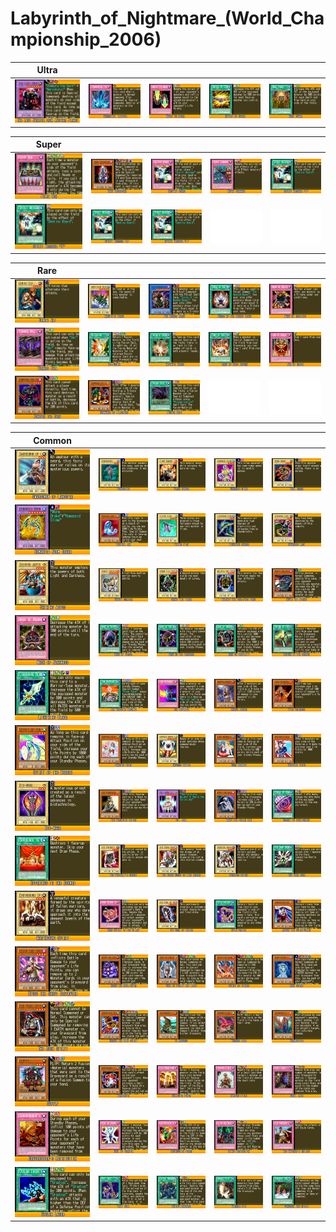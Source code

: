 # Labyrinth_of_Nightmare_(World_Championship_2006)

|Ultra| | | | |
|---|---|---|---|---|
|[![The Last Warrior from Another Planet ](../images/WC6-EN/0634-TheLastWarriorfromAnotherPlanet-WC6-EN-VG.png)](https://yugipedia.com/wiki/The_Last_Warrior_from_Another_Planet_(World_Championship_2006))|[![Torrential Tribute ](../images/WC6-EN/0871-TorrentialTribute-WC6-EN-VG.png)](https://yugipedia.com/wiki/Torrential_Tribute_(World_Championship_2006))|[![Magic Cylinder ](../images/WC6-EN/0879-MagicCylinder-WC6-EN-VG.png)](https://yugipedia.com/wiki/Magic_Cylinder_(World_Championship_2006))|[![United We Stand ](../images/WC6-EN/0928-UnitedWeStand-WC6-EN-VG.png)](https://yugipedia.com/wiki/United_We_Stand_(World_Championship_2006))|[![Mage Power ](../images/WC6-EN/0929-MagePower-WC6-EN-VG.png)](https://yugipedia.com/wiki/Mage_Power_(World_Championship_2006))|

|Super| | | | |
|---|---|---|---|---|
|[![Fairy Box ](../images/WC6-EN/0870-FairyBox-WC6-EN-VG.png)](https://yugipedia.com/wiki/Fairy_Box_(World_Championship_2006))|[![Dark Necrofear ](../images/WC6-EN/0937-DarkNecrofear-WC6-EN-VG.png)](https://yugipedia.com/wiki/Dark_Necrofear_(World_Championship_2006))|[![Destiny Board ](../images/WC6-EN/0939-DestinyBoard-WC6-EN-VG.png)](https://yugipedia.com/wiki/Destiny_Board_(World_Championship_2006))|[![Royal Command ](../images/WC6-EN/0972-RoyalCommand-WC6-EN-VG.png)](https://yugipedia.com/wiki/Royal_Command_(World_Championship_2006))|[![Spirit Message "I" ](../images/WC6-EN/0981-SpiritMessageI-WC6-EN-VG.png)](https://yugipedia.com/wiki/Spirit_Message_%22I%22_(World_Championship_2006))|
|[![Spirit Message "N" ](../images/WC6-EN/0982-SpiritMessageN-WC6-EN-VG.png)](https://yugipedia.com/wiki/Spirit_Message_%22N%22_(World_Championship_2006))|[![Spirit Message "A" ](../images/WC6-EN/0983-SpiritMessageA-WC6-EN-VG.png)](https://yugipedia.com/wiki/Spirit_Message_%22A%22_(World_Championship_2006))|[![Spirit Message "L" ](../images/WC6-EN/0984-SpiritMessageL-WC6-EN-VG.png)](https://yugipedia.com/wiki/Spirit_Message_%22L%22_(World_Championship_2006))|![Blank](../images/Blank.png)|![Blank](../images/Blank.png)|

|Rare| | | | |
|---|---|---|---|---|
|[![Gemini Elf ](../images/WC6-EN/0442-GeminiElf-WC6-EN-VG.png)](https://yugipedia.com/wiki/Gemini_Elf_(World_Championship_2006))|[![Amphibian Beast ](../images/WC6-EN/0845-AmphibianBeast-WC6-EN-VG.png)](https://yugipedia.com/wiki/Amphibian_Beast_(World_Championship_2006))|[![The Masked Beast ](../images/WC6-EN/0856-TheMaskedBeast-WC6-EN-VG.png)](https://yugipedia.com/wiki/The_Masked_Beast_(World_Championship_2006))|[![Curse of the Masked Beast ](../images/WC6-EN/0861-CurseoftheMaskedBeast-WC6-EN-VG.png)](https://yugipedia.com/wiki/Curse_of_the_Masked_Beast_(World_Championship_2006))|[![Mask of Restrict ](../images/WC6-EN/0863-MaskofRestrict-WC6-EN-VG.png)](https://yugipedia.com/wiki/Mask_of_Restrict_(World_Championship_2006))|
|[![Tornado Wall ](../images/WC6-EN/0868-TornadoWall-WC6-EN-VG.png)](https://yugipedia.com/wiki/Tornado_Wall_(World_Championship_2006))|[![De-Fusion ](../images/WC6-EN/0873-DeFusion-WC6-EN-VG.png)](https://yugipedia.com/wiki/De-Fusion_(World_Championship_2006))|[![Infinite Cards ](../images/WC6-EN/0876-InfiniteCards-WC6-EN-VG.png)](https://yugipedia.com/wiki/Infinite_Cards_(World_Championship_2006))|[![Card of Safe Return ](../images/WC6-EN/0878-CardofSafeReturn-WC6-EN-VG.png)](https://yugipedia.com/wiki/Card_of_Safe_Return_(World_Championship_2006))|[![Jar of Greed ](../images/WC6-EN/0926-JarofGreed-WC6-EN-VG.png)](https://yugipedia.com/wiki/Jar_of_Greed_(World_Championship_2006))|
|[![Zombyra the Dark ](../images/WC6-EN/0955-ZombyratheDark-WC6-EN-VG.png)](https://yugipedia.com/wiki/Zombyra_the_Dark_(World_Championship_2006))|[![Summoner of Illusions ](../images/WC6-EN/0959-SummonerofIllusions-WC6-EN-VG.png)](https://yugipedia.com/wiki/Summoner_of_Illusions_(World_Championship_2006))|[![Fusion Gate ](../images/WC6-EN/0986-FusionGate-WC6-EN-VG.png)](https://yugipedia.com/wiki/Fusion_Gate_(World_Championship_2006))|![Blank](../images/Blank.png)|![Blank](../images/Blank.png)|

|Common| | | | |
|---|---|---|---|---|
|[![Swordsman of Landstar ](../images/WC6-EN/0613-SwordsmanofLandstar-WC6-EN-VG.png)](https://yugipedia.com/wiki/Swordsman_of_Landstar_(World_Championship_2006))|[![Boneheimer ](../images/WC6-EN/0836-Boneheimer-WC6-EN-VG.png)](https://yugipedia.com/wiki/Boneheimer_(World_Championship_2006))|[![Flame Dancer ](../images/WC6-EN/0837-FlameDancer-WC6-EN-VG.png)](https://yugipedia.com/wiki/Flame_Dancer_(World_Championship_2006))|[![Humanoid Slime ](../images/WC6-EN/0840-HumanoidSlime-WC6-EN-VG.png)](https://yugipedia.com/wiki/Humanoid_Slime_(World_Championship_2006))|[![Worm Drake ](../images/WC6-EN/0841-WormDrake-WC6-EN-VG.png)](https://yugipedia.com/wiki/Worm_Drake_(World_Championship_2006))|
|[![Humanoid Worm Drake ](../images/WC6-EN/0842-HumanoidWormDrake-WC6-EN-VG.png)](https://yugipedia.com/wiki/Humanoid_Worm_Drake_(World_Championship_2006))|[![Revival Jam ](../images/WC6-EN/0843-RevivalJam-WC6-EN-VG.png)](https://yugipedia.com/wiki/Revival_Jam_(World_Championship_2006))|[![Flying Fish ](../images/WC6-EN/0844-FlyingFish-WC6-EN-VG.png)](https://yugipedia.com/wiki/Flying_Fish_(World_Championship_2006))|[![Lightning Conger ](../images/WC6-EN/0850-LightningConger-WC6-EN-VG.png)](https://yugipedia.com/wiki/Lightning_Conger_(World_Championship_2006))|[![Spherous Lady ](../images/WC6-EN/0851-SpherousLady-WC6-EN-VG.png)](https://yugipedia.com/wiki/Spherous_Lady_(World_Championship_2006))|
|[![Shining Abyss ](../images/WC6-EN/0852-ShiningAbyss-WC6-EN-VG.png)](https://yugipedia.com/wiki/Shining_Abyss_(World_Championship_2006))|[![Gadget Soldier ](../images/WC6-EN/0854-GadgetSoldier-WC6-EN-VG.png)](https://yugipedia.com/wiki/Gadget_Soldier_(World_Championship_2006))|[![Grand Tiki Elder ](../images/WC6-EN/0855-GrandTikiElder-WC6-EN-VG.png)](https://yugipedia.com/wiki/Grand_Tiki_Elder_(World_Championship_2006))|[![Melchid the Four-Face Beast ](../images/WC6-EN/0857-MelchidtheFourFaceBeast-WC6-EN-VG.png)](https://yugipedia.com/wiki/Melchid_the_Four-Face_Beast_(World_Championship_2006))|[![Nuvia the Wicked ](../images/WC6-EN/0858-NuviatheWicked-WC6-EN-VG.png)](https://yugipedia.com/wiki/Nuvia_the_Wicked_(World_Championship_2006))|
|[![Mask of Weakness ](../images/WC6-EN/0860-MaskofWeakness-WC6-EN-VG.png)](https://yugipedia.com/wiki/Mask_of_Weakness_(World_Championship_2006))|[![Mask of Dispel ](../images/WC6-EN/0862-MaskofDispel-WC6-EN-VG.png)](https://yugipedia.com/wiki/Mask_of_Dispel_(World_Championship_2006))|[![Mask of the Accursed ](../images/WC6-EN/0864-MaskoftheAccursed-WC6-EN-VG.png)](https://yugipedia.com/wiki/Mask_of_the_Accursed_(World_Championship_2006))|[![Mask of Brutality ](../images/WC6-EN/0865-MaskofBrutality-WC6-EN-VG.png)](https://yugipedia.com/wiki/Mask_of_Brutality_(World_Championship_2006))|[![Return of the Doomed ](../images/WC6-EN/0866-ReturnoftheDoomed-WC6-EN-VG.png)](https://yugipedia.com/wiki/Return_of_the_Doomed_(World_Championship_2006))|
|[![Lightning Blade ](../images/WC6-EN/0867-LightningBlade-WC6-EN-VG.png)](https://yugipedia.com/wiki/Lightning_Blade_(World_Championship_2006))|[![Jam Breeding Machine ](../images/WC6-EN/0874-JamBreedingMachine-WC6-EN-VG.png)](https://yugipedia.com/wiki/Jam_Breeding_Machine_(World_Championship_2006))|[![Jam Defender ](../images/WC6-EN/0877-JamDefender-WC6-EN-VG.png)](https://yugipedia.com/wiki/Jam_Defender_(World_Championship_2006))|[![Amazon Archer ](../images/WC6-EN/0915-AmazonArcher-WC6-EN-VG.png)](https://yugipedia.com/wiki/Amazon_Archer_(World_Championship_2006))|[![Fire Princess ](../images/WC6-EN/0916-FirePrincess-WC6-EN-VG.png)](https://yugipedia.com/wiki/Fire_Princess_(World_Championship_2006))|
|[![Spirit of the Breeze ](../images/WC6-EN/0917-SpiritoftheBreeze-WC6-EN-VG.png)](https://yugipedia.com/wiki/Spirit_of_the_Breeze_(World_Championship_2006))|[![Dancing Fairy ](../images/WC6-EN/0918-DancingFairy-WC6-EN-VG.png)](https://yugipedia.com/wiki/Dancing_Fairy_(World_Championship_2006))|[![Empress Mantis ](../images/WC6-EN/0919-EmpressMantis-WC6-EN-VG.png)](https://yugipedia.com/wiki/Empress_Mantis_(World_Championship_2006))|[![Cure Mermaid ](../images/WC6-EN/0920-CureMermaid-WC6-EN-VG.png)](https://yugipedia.com/wiki/Cure_Mermaid_(World_Championship_2006))|[![Hysteric Fairy ](../images/WC6-EN/0921-HystericFairy-WC6-EN-VG.png)](https://yugipedia.com/wiki/Hysteric_Fairy_(World_Championship_2006))|
|[![Bio-Mage ](../images/WC6-EN/0922-BioMage-WC6-EN-VG.png)](https://yugipedia.com/wiki/Bio-Mage_(World_Championship_2006))|[![The Forgiving Maiden ](../images/WC6-EN/0923-TheForgivingMaiden-WC6-EN-VG.png)](https://yugipedia.com/wiki/The_Forgiving_Maiden_(World_Championship_2006))|[![St. Joan ](../images/WC6-EN/0924-StJoan-WC6-EN-VG.png)](https://yugipedia.com/wiki/St._Joan_(World_Championship_2006))|[![Marie the Fallen One ](../images/WC6-EN/0925-MarietheFallenOne-WC6-EN-VG.png)](https://yugipedia.com/wiki/Marie_the_Fallen_One_(World_Championship_2006))|[![Scroll of Bewitchment ](../images/WC6-EN/0927-ScrollofBewitchment-WC6-EN-VG.png)](https://yugipedia.com/wiki/Scroll_of_Bewitchment_(World_Championship_2006))|
|[![Offerings to the Doomed ](../images/WC6-EN/0930-OfferingstotheDoomed-WC6-EN-VG.png)](https://yugipedia.com/wiki/Offerings_to_the_Doomed_(World_Championship_2006))|[![The Portrait's Secret ](../images/WC6-EN/0934-ThePortraitsSecret-WC6-EN-VG.png)](https://yugipedia.com/wiki/The_Portrait%27s_Secret_(World_Championship_2006))|[![The Gross Ghost of Fled Dreams ](../images/WC6-EN/0935-TheGrossGhostofFledDreams-WC6-EN-VG.png)](https://yugipedia.com/wiki/The_Gross_Ghost_of_Fled_Dreams_(World_Championship_2006))|[![Headless Knight ](../images/WC6-EN/0936-HeadlessKnight-WC6-EN-VG.png)](https://yugipedia.com/wiki/Headless_Knight_(World_Championship_2006))|[![The Dark Door ](../images/WC6-EN/0940-TheDarkDoor-WC6-EN-VG.png)](https://yugipedia.com/wiki/The_Dark_Door_(World_Championship_2006))|
|[![Earthbound Spirit ](../images/WC6-EN/0941-EarthboundSpirit-WC6-EN-VG.png)](https://yugipedia.com/wiki/Earthbound_Spirit_(World_Championship_2006))|[![Dark Spirit of the Silent ](../images/WC6-EN/0942-DarkSpiritoftheSilent-WC6-EN-VG.png)](https://yugipedia.com/wiki/Dark_Spirit_of_the_Silent_(World_Championship_2006))|[![The Earl of Demise ](../images/WC6-EN/0943-TheEarlofDemise-WC6-EN-VG.png)](https://yugipedia.com/wiki/The_Earl_of_Demise_(World_Championship_2006))|[![Spiritualism ](../images/WC6-EN/0956-Spiritualism-WC6-EN-VG.png)](https://yugipedia.com/wiki/Spiritualism_(World_Championship_2006))|[![Jowgen the Spiritualist ](../images/WC6-EN/0957-JowgentheSpiritualist-WC6-EN-VG.png)](https://yugipedia.com/wiki/Jowgen_the_Spiritualist_(World_Championship_2006))|
|[![Kycoo the Ghost Destroyer ](../images/WC6-EN/0958-KycootheGhostDestroyer-WC6-EN-VG.png)](https://yugipedia.com/wiki/Kycoo_the_Ghost_Destroyer_(World_Championship_2006))|[![Bazoo the Soul-Eater ](../images/WC6-EN/0960-BazootheSoulEater-WC6-EN-VG.png)](https://yugipedia.com/wiki/Bazoo_the_Soul-Eater_(World_Championship_2006))|[![Soul of Purity and Light ](../images/WC6-EN/0961-SoulofPurityandLight-WC6-EN-VG.png)](https://yugipedia.com/wiki/Soul_of_Purity_and_Light_(World_Championship_2006))|[![Spirit of Flames ](../images/WC6-EN/0962-SpiritofFlames-WC6-EN-VG.png)](https://yugipedia.com/wiki/Spirit_of_Flames_(World_Championship_2006))|[![Aqua Spirit ](../images/WC6-EN/0963-AquaSpirit-WC6-EN-VG.png)](https://yugipedia.com/wiki/Aqua_Spirit_(World_Championship_2006))|
|[![The Rock Spirit ](../images/WC6-EN/0964-TheRockSpirit-WC6-EN-VG.png)](https://yugipedia.com/wiki/The_Rock_Spirit_(World_Championship_2006))|[![Garuda the Wind Spirit ](../images/WC6-EN/0965-GarudatheWindSpirit-WC6-EN-VG.png)](https://yugipedia.com/wiki/Garuda_the_Wind_Spirit_(World_Championship_2006))|[![Gilasaurus ](../images/WC6-EN/0966-Gilasaurus-WC6-EN-VG.png)](https://yugipedia.com/wiki/Gilasaurus_(World_Championship_2006))|[![Tornado Bird ](../images/WC6-EN/0967-TornadoBird-WC6-EN-VG.png)](https://yugipedia.com/wiki/Tornado_Bird_(World_Championship_2006))|[![Dreamsprite ](../images/WC6-EN/0968-Dreamsprite-WC6-EN-VG.png)](https://yugipedia.com/wiki/Dreamsprite_(World_Championship_2006))|
|[![Supply ](../images/WC6-EN/0969-Supply-WC6-EN-VG.png)](https://yugipedia.com/wiki/Supply_(World_Championship_2006))|[![Maryokutai ](../images/WC6-EN/0970-Maryokutai-WC6-EN-VG.png)](https://yugipedia.com/wiki/Maryokutai_(World_Championship_2006))|[![Collected Power ](../images/WC6-EN/0971-CollectedPower-WC6-EN-VG.png)](https://yugipedia.com/wiki/Collected_Power_(World_Championship_2006))|[![Riryoku Field ](../images/WC6-EN/0973-RiryokuField-WC6-EN-VG.png)](https://yugipedia.com/wiki/Riryoku_Field_(World_Championship_2006))|[![Skull Lair ](../images/WC6-EN/0974-SkullLair-WC6-EN-VG.png)](https://yugipedia.com/wiki/Skull_Lair_(World_Championship_2006))|
|[![Graverobber's Retribution ](../images/WC6-EN/0975-GraverobbersRetribution-WC6-EN-VG.png)](https://yugipedia.com/wiki/Graverobber%27s_Retribution_(World_Championship_2006))|[![Deal of Phantom ](../images/WC6-EN/0976-DealofPhantom-WC6-EN-VG.png)](https://yugipedia.com/wiki/Deal_of_Phantom_(World_Championship_2006))|[![Destruction Punch ](../images/WC6-EN/0977-DestructionPunch-WC6-EN-VG.png)](https://yugipedia.com/wiki/Destruction_Punch_(World_Championship_2006))|[![Blind Destruction ](../images/WC6-EN/0978-BlindDestruction-WC6-EN-VG.png)](https://yugipedia.com/wiki/Blind_Destruction_(World_Championship_2006))|[![The Emperor's Holiday ](../images/WC6-EN/0979-TheEmperorsHoliday-WC6-EN-VG.png)](https://yugipedia.com/wiki/The_Emperor%27s_Holiday_(World_Championship_2006))|
|[![Cyclon Laser ](../images/WC6-EN/0980-CyclonLaser-WC6-EN-VG.png)](https://yugipedia.com/wiki/Cyclon_Laser_(World_Championship_2006))|[![Bait Doll ](../images/WC6-EN/0985-BaitDoll-WC6-EN-VG.png)](https://yugipedia.com/wiki/Bait_Doll_(World_Championship_2006))|[![Ekibyo Drakmord ](../images/WC6-EN/0987-EkibyoDrakmord-WC6-EN-VG.png)](https://yugipedia.com/wiki/Ekibyo_Drakmord_(World_Championship_2006))|[![Miracle Dig ](../images/WC6-EN/0988-MiracleDig-WC6-EN-VG.png)](https://yugipedia.com/wiki/Miracle_Dig_(World_Championship_2006))|[![Vengeful Bog Spirit ](../images/WC6-EN/0989-VengefulBogSpirit-WC6-EN-VG.png)](https://yugipedia.com/wiki/Vengeful_Bog_Spirit_(World_Championship_2006))|
